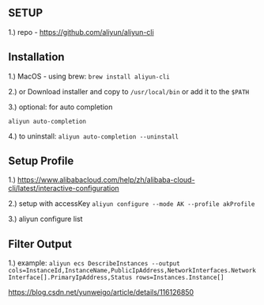 ## SETUP

1.) repo - https://github.com/aliyun/aliyun-cli

## Installation

1.) MacOS - using brew: `brew install aliyun-cli`

2.) or Download installer and copy to `/usr/local/bin` or add it to the `$PATH`

3.) optional: for auto completion

`aliyun auto-completion`

4.) to uninstall: `aliyun auto-completion --uninstall`


## Setup Profile

1.) https://www.alibabacloud.com/help/zh/alibaba-cloud-cli/latest/interactive-configuration

2.) setup with accessKey `aliyun configure --mode AK --profile akProfile`

3.) aliyun configure list


## Filter Output

1.) example: `aliyun ecs DescribeInstances --output cols=InstanceId,InstanceName,PublicIpAddress,NetworkInterfaces.NetworkInterface[].PrimaryIpAddress,Status rows=Instances.Instance[]`

https://blog.csdn.net/yunweigo/article/details/116126850